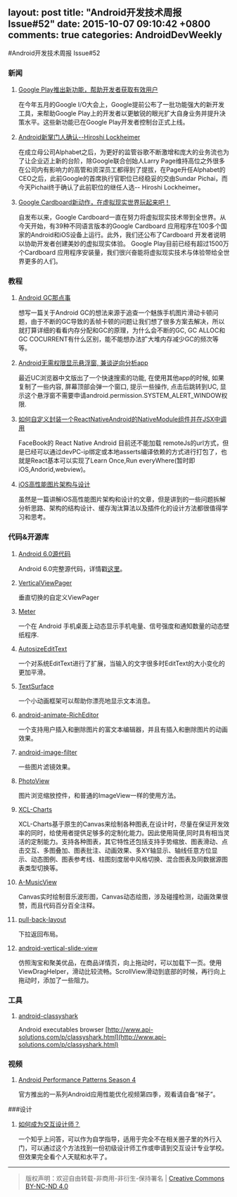 layout: post
title: "Android开发技术周报 Issue#52"
date: 2015-10-07 09:10:42 +0800
comments: true
categories: AndroidDevWeekly
---

#Android开发技术周报 Issue#52

### 新闻

1. [Google Play推出新功能，帮助开发者获取有效用户](http://blog.sina.com.cn/s/blog_9c079b040102wazz.html)

	在今年五月的Google I/O大会上，Google提前公布了一批功能强大的新开发工具，来帮助Google Play上的开发者以更敏锐的眼光扩大自身业务并提升决策水平。这些新功能已在Google Play开发者控制台正式上线。

1. [Android新掌门人确认--Hiroshi Lockheimer](http://www.cnbeta.com/articles/438269.htm)

	在成立母公司Alphabet之后，为更好的监管谷歌不断激增和庞大的业务流也为了让企业迈上新的台阶，除Google联合创始人Larry Page维持高位之外很多在公司内有影响力的高管和资深员工都得到了提拔，在Page升任Alphabet的CEO之后，此前Google的首席执行官职位已经稳妥的交由Sundar Pichai，而今天Pichai终于确认了此前职位的继任人选-- Hiroshi Lockheimer。

1. [Google Cardboard新动作，在虚拟现实世界玩起来吧！](http://blog.sina.com.cn/s/blog_9c079b040102waxu.html)

	自发布以来，Google Cardboard一直在努力将虚拟现实技术带到全世界。从今天开始，有39种不同语言版本的Google Cardboard 应用程序在100多个国家的Android和iOS设备上运行。此外，我们还公布了Cardboard 开发者说明以协助开发者创建美妙的虚拟现实体验。 Google Play目前已经有超过1500万个Cardboard 应用程序安装量，我们很兴奋能将虚拟现实技术与体验带给全世界更多的人们。

### 教程

1. [Android GC那点事](http://mp.weixin.qq.com/s?__biz=MzI1MTA1MzM2Nw==&mid=400021278&idx=1&sn=0e971807eb0e9dcc1a81853189a092f3&scene=0#rd)

	想写一篇关于Android GC的想法来源于追查一个魅族手机图片滑动卡顿问题，由于不断的GC导致的丢帧卡顿的问题让我们想了很多方案去解决，所以就打算详细的看看内存分配和GC的原理，为什么会不断的GC, GC ALLOC和GC COCURRENT有什么区别，能不能想办法扩大堆内存减少GC的频次等等。

1. [Android无需权限显示悬浮窗, 兼谈逆向分析app](http://www.jianshu.com/p/167fd5f47d5c)

	最近UC浏览器中文版出了一个快速搜索的功能, 在使用其他app的时候, 如果复制了一些内容, 屏幕顶部会弹一个窗口, 提示一些操作, 点击后跳转到UC, 显示这个悬浮窗不需要申请android.permission.SYSTEM_ALERT_WINDOW权限.

1. [如何自定义封装一个ReactNativeAndroid的NativeModule组件并在JSX中调用](http://weibo.com/p/2304184e1e357d0102yug0)

	FaceBook的 React Native Android 目前还不能加载 remoteJs的url方式，但是已经可以通过devPC-ip绑定或本地asserts编译依赖的方式进行打包了，也就是React基本可以实现了Learn Once,Run everyWhere(暂时即iOS,Andorid,webview)。

1. [iOS高性能图片架构与设计](http://t.cn/RyBJpvH)

	虽然是一篇讲解iOS高性能图片架构和设计的文章，但是讲到的一些问题拆解分析思路、架构的结构设计、缓存淘汰算法以及插件化的设计方法都很值得学习和思考。

### 代码&开源库

1. [Android 6.0源代码](http://pan.baidu.com/s/1bndnE8J)

	Android 6.0完整源代码，详情戳[这里](http://t.cn/RZgGJjj)。

1. [VerticalViewPager](https://github.com/kaelaela/VerticalViewPager)

	垂直切换的自定义ViewPager

1. [Meter](https://github.com/googlecreativelab/meter)

	一个在 Android 手机桌面上动态显示手机电量、信号强度和通知数量的动态壁纸程序.

1. [AutosizeEditText](https://github.com/txusballesteros/AutosizeEditText)

	一个对系统EditText进行了扩展，当输入的文字很多时EditText的大小变化的更加平滑。

1. [TextSurface](https://github.com/elevenetc/TextSurface)

	一个小动画框架可以帮助你漂亮地显示文本消息。

1. [android-animate-RichEditor](https://github.com/xmuSistone/android-animate-RichEditor)

	一个支持用户插入和删除图片的富文本编辑器，并且有插入和删除图片的动画效果。

1. [android-image-filter](https://github.com/ragnraok/android-image-filter)

	一些图片滤镜效果。

1. [PhotoView](https://github.com/bm-x/PhotoView)

	图片浏览缩放控件，和普通的ImageView一样的使用方法。

1. [XCL-Charts](https://github.com/xcltapestry/XCL-Charts)

	XCL-Charts基于原生的Canvas来绘制各种图表,在设计时，尽量在保证开发效率的同时，给使用者提供足够多的定制化能力。因此使用简便,同时具有相当灵活的定制能力。支持各种图表，其它特性还包括支持手势缩放、图表滑动、点击交互、多图叠加、图表批注、动画效果、多XY轴显示、轴线任意方位显示、动态图例、图表参考线、柱图刻度居中风格切换、混合图表及同数据源图表类型切换等。

1. [A-MusicView](https://github.com/north2014/A-MusicView)

	Canvas实时绘制音乐波形图，Canvas动态绘图，涉及碰撞检测，动画效果很赞，而且代码百分百全注释。

1. [pull-back-layout](https://github.com/oxoooo/pull-back-layout)

	下拉返回布局。

1. [android-vertical-slide-view](https://github.com/xmuSistone/android-vertical-slide-view)	

	仿照淘宝和聚美优品，在商品详情页，向上拖动时，可以加载下一页。使用ViewDragHelper，滑动比较流畅。ScrollView滑动到底部的时候，再行向上拖动时，添加了一些阻力。

### 工具	

1. [android-classyshark](https://github.com/googlesamples/android-classyshark)

	Android executables browser [http://www.api-solutions.com/p/classyshark.html](http://www.api-solutions.com/p/classyshark.html)

### 视频

1. [Android Performance Patterns Season 4](http://t.cn/Ry3HYnT)

	官方推出的一系列Android应用性能优化视频第四季，观看请自备“梯子”。

###设计

1. [如何成为交互设计师？](http://www.zhihu.com/question/20827149/answer/65191954)

	一个知乎上问答，可以作为自学指导，适用于完全不在相关圈子里的外行入门，可以通过这个方法找到一份初级设计师工作或申请到交互设计专业学校。但效果完全看个人天赋和水平了。

----
> 版权声明：欢迎自由转载-非商用-非衍生-保持署名 | [Creative Commons BY-NC-ND 4.0](http://creativecommons.org/licenses/by-nc-nd/4.0/)